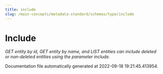 ```yaml
---
title: include
slug: /main-concepts/metadata-standard/schemas/type/include
---
```


# Include

*GET entity by id, GET entity by name, and LIST entities can include deleted or non-deleted entities using the parameter include.*



Documentation file automatically generated at 2022-09-18 19:21:45.413954.
